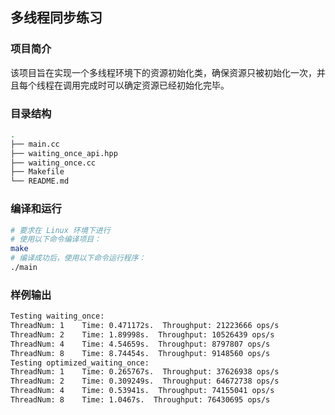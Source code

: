 ## 多线程同步练习

### 项目简介

该项目旨在实现一个多线程环境下的资源初始化类，确保资源只被初始化一次，并且每个线程在调用完成时可以确定资源已经初始化完毕。

### 目录结构

````sh
.
├── main.cc
├── waiting_once_api.hpp
├── waiting_once.cc
├── Makefile
└── README.md
````

### 编译和运行

````sh
# 要求在 Linux 环境下进行
# 使用以下命令编译项目：
make
# 编译成功后，使用以下命令运行程序：
./main
````

### 样例输出

````sh
Testing waiting_once:
ThreadNum: 1    Time: 0.471172s.  Throughput: 21223666 ops/s
ThreadNum: 2    Time: 1.89998s.  Throughput: 10526439 ops/s
ThreadNum: 4    Time: 4.54659s.  Throughput: 8797807 ops/s
ThreadNum: 8    Time: 8.74454s.  Throughput: 9148560 ops/s
Testing optimized_waiting_once:
ThreadNum: 1    Time: 0.265767s.  Throughput: 37626938 ops/s
ThreadNum: 2    Time: 0.309249s.  Throughput: 64672738 ops/s
ThreadNum: 4    Time: 0.53941s.  Throughput: 74155041 ops/s
ThreadNum: 8    Time: 1.0467s.  Throughput: 76430695 ops/s
````

